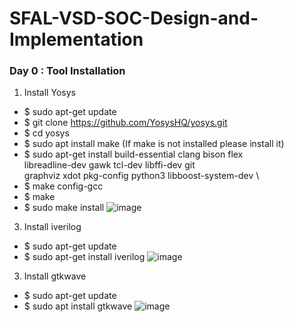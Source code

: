 # SFAL-VSD-SOC-Design-and-Implementation
### Day 0 : Tool Installation
1. Install Yosys
- $ sudo apt-get update
- $ git clone https://github.com/YosysHQ/yosys.git
- $ cd yosys
- $ sudo apt install make (If make is not installed please install it) 
- $ sudo apt-get install build-essential clang bison flex \
    libreadline-dev gawk tcl-dev libffi-dev git \
    graphviz xdot pkg-config python3 libboost-system-dev \    
- $ make config-gcc
- $ make 
- $ sudo make install
  ![image](https://github.com/user-attachments/assets/f2070fe1-fc7d-4a75-bff2-667dd5aa553f)

3. Install iverilog
  - $ sudo apt-get update
  - $ sudo apt-get install iverilog
    ![image](https://github.com/user-attachments/assets/61149620-e0d8-42ca-95a8-73267d3adba7)
    
3. Install gtkwave
 - $ sudo apt-get update
 - $ sudo apt install gtkwave
![image](https://github.com/user-attachments/assets/eb03a0dc-4185-434b-a6c9-6e71df38e979)



